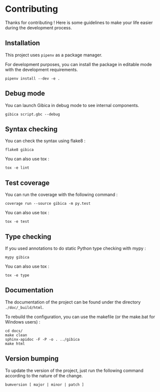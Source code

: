 # Contributing

Thanks for contributing ! Here is some guidelines to make your life easier during the development process.

## Installation

This project uses `pipenv` as a package manager.

For development purposes, you can install the package in editable mode with the development requirements.

```
pipenv install --dev -e .
```

## Debug mode


You can launch Gibica in debug mode to see internal components.

```
gibica script.gbc --debug
```

## Syntax checking

You can check the syntax using flake8 :

```
flake8 gibica
```

You can also use tox :

```
tox -e lint
```

## Test coverage

You can run the coverage with the following command :

```
coverage run --source gibica -m py.test
```

You can also use tox :

```
tox -e test
```

## Type checking

If you used annotations to do static Python type checking with mypy :

```
mypy gibica
```

You can also use tox :

```
tox -e type
```

## Documentation

The documentation of the project can be found under the directory `./doc/_build/html`.

To rebuild the configuration, you can use the makefile (or the make.bat for Windows users) :

```
cd docs/
make clean
sphinx-apidoc -F -P -o . ../gibica
make html
```

## Version bumping

To update the version of the project, just run the following command according to the nature of the change.

```
bumversion [ major | minor | patch ]
```
